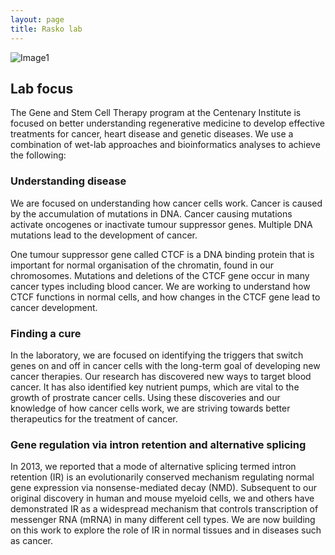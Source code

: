 ```yaml
---
layout: page
title: Rasko lab
---
```


<img align="middle" src="https://cloud.githubusercontent.com/assets/3272378/14804778/9001b9e0-0ba9-11e6-8a3f-9e1024bf9ad2.jpg" alt="Image1">


## Lab focus

The Gene and Stem Cell Therapy program at the Centenary Institute is focused on better understanding regenerative medicine to develop effective treatments for cancer, heart disease and genetic diseases. We use a combination of wet-lab approaches and bioinformatics analyses to achieve the following:

### Understanding disease

We are focused on understanding how cancer cells work. Cancer is caused by the accumulation of mutations in DNA. Cancer causing mutations activate oncogenes or inactivate tumour suppressor genes. Multiple DNA mutations lead to the development of cancer.

One tumour suppressor gene called CTCF is a DNA binding protein that is important for normal organisation of the chromatin, found in our chromosomes. Mutations and deletions of the CTCF gene occur in many cancer types including blood cancer. We are working to understand how CTCF functions in normal cells, and how changes in the CTCF gene lead to cancer development.


### Finding a cure

In the laboratory, we are focused on identifying the triggers that switch genes on and off in cancer cells with the long-term goal of developing new cancer therapies. Our research has discovered new ways to target blood cancer. It has also identified key nutrient pumps, which are vital to the growth of prostrate cancer cells. Using these discoveries and our knowledge of how cancer cells work, we are striving towards better therapeutics for the treatment of cancer.

### Gene regulation via intron retention and alternative splicing

In 2013, we reported that a mode of alternative splicing termed intron retention (IR) is an evolutionarily conserved mechanism regulating normal gene expression via nonsense-mediated decay (NMD). Subsequent to our original discovery in human and mouse myeloid cells, we and others have demonstrated IR as a widespread mechanism that controls transcription of messenger RNA (mRNA) in many different cell types. We are now building on this work to explore the role of IR in normal tissues and in diseases such as cancer. 

